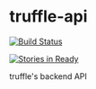 # truffle-api

[![Build Status](https://travis-ci.org/ridindirtyatl/truffle-api.svg?branch=master)](https://travis-ci.org/ridindirtyatl/truffle-api)

[![Stories in Ready](https://badge.waffle.io/ridindirtyatl/truffle-api.png?label=ready&title=Ready)](http://waffle.io/ridindirtyatl/truffle-api)


truffle's backend API
